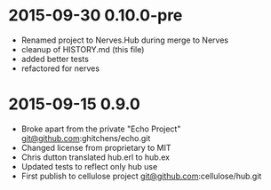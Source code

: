 # 2015-09-30 0.10.0-pre

- Renamed project to Nerves.Hub during merge to Nerves
- cleanup of HISTORY.md (this file)
- added better tests
- refactored for nerves

# 2015-09-15 0.9.0

- Broke apart from the private "Echo Project" git@github.com:ghitchens/echo.git
- Changed license from proprietary to MIT
- Chris dutton translated hub.erl to hub.ex
- Updated tests to reflect only hub use
- First publish to cellulose project git@github.com:cellulose/hub.git
